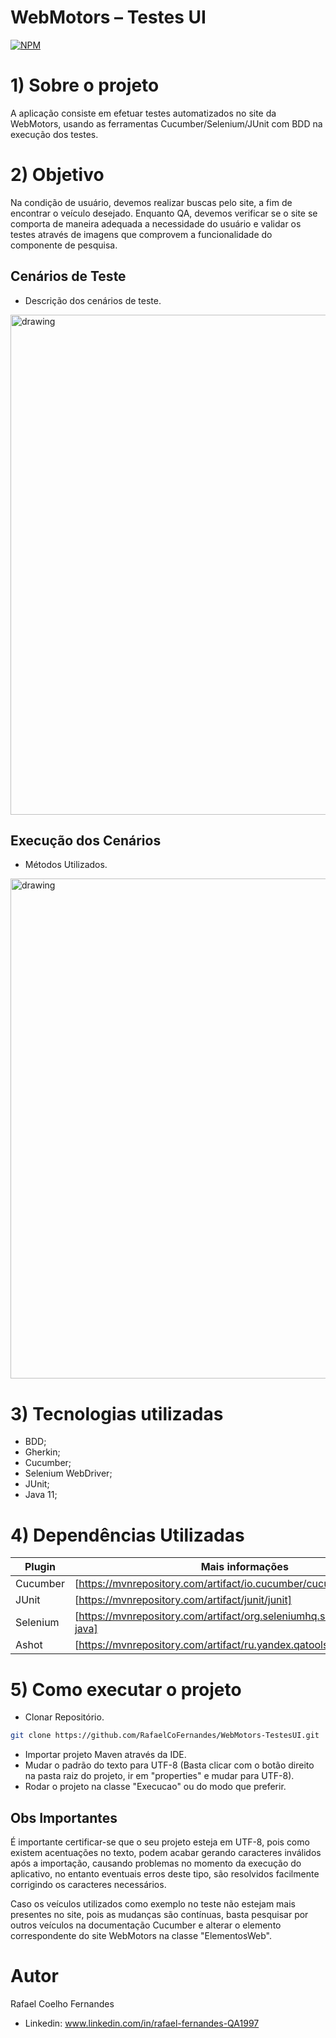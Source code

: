 # WebMotors – Testes UI 
[![NPM](https://img.shields.io/npm/l/react)](https://github.com/RafaelCoFernandes/WebMotors-TestesUI/blob/master/LICENSE) 
# 1) Sobre o projeto
A aplicação consiste em efetuar testes automatizados no site da WebMotors, usando as ferramentas Cucumber/Selenium/JUnit com BDD na execução dos testes.
# 2) Objetivo
Na condição de usuário, devemos realizar buscas pelo site, a fim de encontrar o veículo desejado. Enquanto QA, devemos verificar se o site se comporta de maneira adequada a necessidade do usuário e validar os testes através de imagens que comprovem a funcionalidade do componente de pesquisa.
## Cenários de Teste
- Descrição dos cenários de teste.

<img src="https://user-images.githubusercontent.com/81786010/133172736-5ef574f9-16fc-43c2-85b1-3d6742ccc9de.png" alt="drawing" width="800"/>

## Execução dos Cenários
- Métodos Utilizados.

<img src="https://user-images.githubusercontent.com/81786010/133172741-be7d82bd-0532-4c3c-b8ac-a96acaf36b2c.png" alt="drawing" width="800"/>

# 3) Tecnologias utilizadas

- BDD;
- Gherkin;
- Cucumber;
- Selenium WebDriver;
- JUnit;
- Java 11;

# 4) Dependências Utilizadas
| Plugin | Mais informações |
| ------ | ------ |
| Cucumber | [https://mvnrepository.com/artifact/io.cucumber/cucumber-java]|
| JUnit | [https://mvnrepository.com/artifact/junit/junit] |
| Selenium | [https://mvnrepository.com/artifact/org.seleniumhq.selenium/selenium-java]|
| Ashot | [https://mvnrepository.com/artifact/ru.yandex.qatools.ashot/ashot] |

# 5) Como executar o projeto

- Clonar Repositório.
```bash
git clone https://github.com/RafaelCoFernandes/WebMotors-TestesUI.git
```
- Importar projeto Maven através da IDE.
- Mudar o padrão do texto para UTF-8 (Basta clicar com o botão direito na pasta raiz do projeto, ir em "properties" e mudar para UTF-8).
- Rodar o projeto na classe "Execucao" ou do modo que preferir.

## Obs Importantes

É importante certificar-se que o seu projeto esteja em UTF-8, pois como existem acentuações no texto, podem acabar gerando caracteres inválidos após a importação, causando problemas no momento da execução do aplicativo, no entanto eventuais erros deste tipo, são resolvidos facilmente corrigindo os caracteres necessários.

Caso os veículos utilizados como exemplo no teste não estejam mais presentes no site, pois as mudanças são contínuas, basta pesquisar por outros veículos na documentação Cucumber e alterar o elemento correspondente do site WebMotors na classe "ElementosWeb".

# Autor

Rafael Coelho Fernandes

- Linkedin: 
www.linkedin.com/in/rafael-fernandes-QA1997
